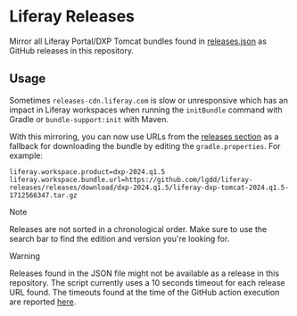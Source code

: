 # Liferay Releases

Mirror all Liferay Portal/DXP Tomcat bundles found in [releases.json](https://releases.liferay.com/releases.json) as GitHub releases in this repository.

## Usage

Sometimes `releases-cdn.liferay.com` is slow or unresponsive which has an impact in Liferay workspaces when running the `initBundle` command with Gradle or `bundle-support:init` with Maven.

With this mirroring, you can now use URLs from the [releases section](https://github.com/lgdd/liferay-releases/releases) as a fallback for downloading the bundle by editing the `gradle.properties`. For example:

```properties
liferay.workspace.product=dxp-2024.q1.5
liferay.workspace.bundle.url=https://github.com/lgdd/liferay-releases/releases/download/dxp-2024.q1.5/liferay-dxp-tomcat-2024.q1.5-1712566347.tar.gz
```

> [!NOTE]
> Releases are not sorted in a chronological order. Make sure to use the search bar to find the edition and version you're looking for.

> [!WARNING]
> Releases found in the JSON file might not be available as a release in this repository. The script currently uses a 10 seconds timeout for each release URL found. The timeouts found at the time of the GitHub action execution are reported [here](timeout.md).